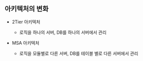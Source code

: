 ## 아키텍처의 변화
- 2Tier 아키텍처 
    - 로직을 하나의 서버, DB를 하나의 서버에서 관리

- MSA 아키텍처
    - 로직을 모듈별로 다른 서버, DB를 테이블 별로 다른 서버에서 관리